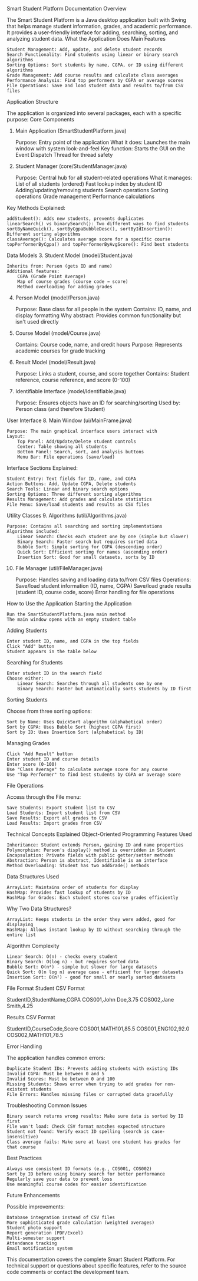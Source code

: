 Smart Student Platform Documentation
Overview

The Smart Student Platform is a Java desktop application built with Swing that helps manage student information, grades, and academic performance. It provides a user-friendly interface for adding, searching, sorting, and analyzing student data.
What the Application Does
Main Features

    Student Management: Add, update, and delete student records
    Search Functionality: Find students using linear or binary search algorithms
    Sorting Options: Sort students by name, CGPA, or ID using different algorithms
    Grade Management: Add course results and calculate class averages
    Performance Analysis: Find top performers by CGPA or average scores
    File Operations: Save and load student data and results to/from CSV files

Application Structure

The application is organized into several packages, each with a specific purpose:
Core Components

1. Main Application (SmartStudentPlatform.java)

   Purpose: Entry point of the application
   What it does: Launches the main window with system look-and-feel
   Key function: Starts the GUI on the Event Dispatch Thread for thread safety

2. Student Manager (core/StudentManager.java)

   Purpose: Central hub for all student-related operations
   What it manages:
   List of all students (ordered)
   Fast lookup index by student ID
   Adding/updating/removing students
   Search operations
   Sorting operations
   Grade management
   Performance calculations

Key Methods Explained:

    addStudent(): Adds new students, prevents duplicates
    linearSearch() vs binarySearch(): Two different ways to find students
    sortByNameQuick(), sortByCgpaBubbleDesc(), sortByIdInsertion(): Different sorting algorithms
    classAverage(): Calculates average score for a specific course
    topPerformerByCgpa() and topPerformerByAvgScore(): Find best students

Data Models 3. Student Model (model/Student.java)

    Inherits from: Person (gets ID and name)
    Additional features:
        CGPA (Grade Point Average)
        Map of course grades (course code → score)
        Method overloading for adding grades

4. Person Model (model/Person.java)

   Purpose: Base class for all people in the system
   Contains: ID, name, and display formatting
   Why abstract: Provides common functionality but isn't used directly

5. Course Model (model/Course.java)

   Contains: Course code, name, and credit hours
   Purpose: Represents academic courses for grade tracking

6. Result Model (model/Result.java)

   Purpose: Links a student, course, and score together
   Contains: Student reference, course reference, and score (0-100)

7. Identifiable Interface (model/Identifiable.java)

   Purpose: Ensures objects have an ID for searching/sorting
   Used by: Person class (and therefore Student)

User Interface 8. Main Window (ui/MainFrame.java)

    Purpose: The main graphical interface users interact with
    Layout:
        Top Panel: Add/Update/Delete student controls
        Center: Table showing all students
        Bottom Panel: Search, sort, and analysis buttons
        Menu Bar: File operations (save/load)

Interface Sections Explained:

    Student Entry: Text fields for ID, name, and CGPA
    Action Buttons: Add, Update CGPA, Delete students
    Search Tools: Linear and binary search options
    Sorting Options: Three different sorting algorithms
    Results Management: Add grades and calculate statistics
    File Menu: Save/load students and results as CSV files

Utility Classes 9. Algorithms (util/Algorithms.java)

    Purpose: Contains all searching and sorting implementations
    Algorithms included:
        Linear Search: Checks each student one by one (simple but slower)
        Binary Search: Faster search but requires sorted data
        Bubble Sort: Simple sorting for CGPA (descending order)
        Quick Sort: Efficient sorting for names (ascending order)
        Insertion Sort: Good for small datasets, sorts by ID

10. File Manager (util/FileManager.java)

    Purpose: Handles saving and loading data to/from CSV files
    Operations:
    Save/load student information (ID, name, CGPA)
    Save/load grade results (student ID, course code, score)
    Error handling for file operations

How to Use the Application
Starting the Application

    Run the SmartStudentPlatform.java main method
    The main window opens with an empty student table

Adding Students

    Enter student ID, name, and CGPA in the top fields
    Click "Add" button
    Student appears in the table below

Searching for Students

    Enter student ID in the search field
    Choose either:
        Linear Search: Searches through all students one by one
        Binary Search: Faster but automatically sorts students by ID first

Sorting Students

Choose from three sorting options:

    Sort by Name: Uses QuickSort algorithm (alphabetical order)
    Sort by CGPA: Uses Bubble Sort (highest CGPA first)
    Sort by ID: Uses Insertion Sort (alphabetical by ID)

Managing Grades

    Click "Add Result" button
    Enter student ID and course details
    Enter score (0-100)
    Use "Class Average" to calculate average score for any course
    Use "Top Performer" to find best students by CGPA or average score

File Operations

Access through the File menu:

    Save Students: Export student list to CSV
    Load Students: Import student list from CSV
    Save Results: Export all grades to CSV
    Load Results: Import grades from CSV

Technical Concepts Explained
Object-Oriented Programming Features Used

    Inheritance: Student extends Person, gaining ID and name properties
    Polymorphism: Person's display() method is overridden in Student
    Encapsulation: Private fields with public getter/setter methods
    Abstraction: Person is abstract, Identifiable is an interface
    Method Overloading: Student has two addGrade() methods

Data Structures Used

    ArrayList: Maintains order of students for display
    HashMap: Provides fast lookup of students by ID
    HashMap for Grades: Each student stores course grades efficiently

Why Two Data Structures?

    ArrayList: Keeps students in the order they were added, good for displaying
    HashMap: Allows instant lookup by ID without searching through the entire list

Algorithm Complexity

    Linear Search: O(n) - checks every student
    Binary Search: O(log n) - but requires sorted data
    Bubble Sort: O(n²) - simple but slower for large datasets
    Quick Sort: O(n log n) average case - efficient for larger datasets
    Insertion Sort: O(n²) - good for small or nearly sorted datasets

File Format
Student CSV Format

StudentID,StudentName,CGPA
COS001,John Doe,3.75
COS002,Jane Smith,4.25

Results CSV Format

StudentID,CourseCode,Score
COS001,MATH101,85.5
COS001,ENG102,92.0
COS002,MATH101,78.5

Error Handling

The application handles common errors:

    Duplicate Student IDs: Prevents adding students with existing IDs
    Invalid CGPA: Must be between 0 and 5
    Invalid Scores: Must be between 0 and 100
    Missing Students: Shows error when trying to add grades for non-existent students
    File Errors: Handles missing files or corrupted data gracefully

Troubleshooting
Common Issues

    Binary search returns wrong results: Make sure data is sorted by ID first
    File won't load: Check CSV format matches expected structure
    Student not found: Verify exact ID spelling (search is case-insensitive)
    Class average fails: Make sure at least one student has grades for that course

Best Practices

    Always use consistent ID formats (e.g., COS001, COS002)
    Sort by ID before using binary search for better performance
    Regularly save your data to prevent loss
    Use meaningful course codes for easier identification

Future Enhancements

Possible improvements:

    Database integration instead of CSV files
    More sophisticated grade calculation (weighted averages)
    Student photo support
    Report generation (PDF/Excel)
    Multi-semester support
    Attendance tracking
    Email notification system

This documentation covers the complete Smart Student Platform. For technical support or questions about specific features, refer to the source code comments or contact the development team.
